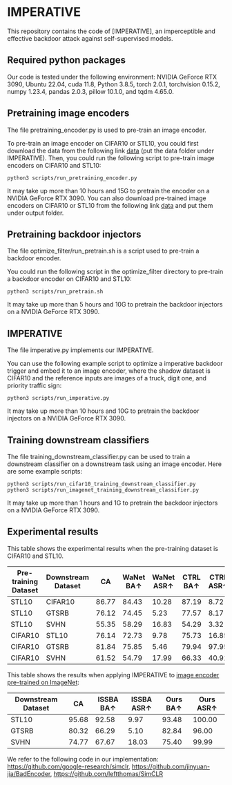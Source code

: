 # IMPERATIVE
This repository contains the code of [IMPERATIVE], an imperceptible and effective backdoor attack against self-supervised models.
<!-- Here is an overview of our IMPERATIVE:



<div align="center">
<img width="100%" alt="IMPERATIVE" src="imperative.png">
</div> -->


## Required python packages

Our code is tested under the following environment: NVIDIA GeForce RTX 3090, Ubuntu 22.04, cuda 11.8, Python 3.8.5, torch 2.0.1, torchvision 0.15.2, numpy 1.23.4, pandas 2.0.3, pillow 10.1.0, and tqdm 4.65.0.

## Pretraining image encoders

The file pretraining_encoder.py is used to pre-train an image encoder.

To pre-train an image encoder on CIFAR10 or STL10, you could first download the data from the following link [data](https://drive.google.com/drive/folders/1acJr1fP2paK6pNq2bL6lzPTccv6nSzX6?usp=sharing) (put the data folder under IMPERATIVE). Then, you could run the following script to pre-train image encoders on CIFAR10 and STL10:

```
python3 scripts/run_pretraining_encoder.py
```
It may take up more than 10 hours and 15G to pretrain the encoder on a NVIDIA GeForce RTX 3090. You can also download pre-trained image encoders on CIFAR10 or STL10 from the following link [data](https://drive.google.com/drive/folders/1acJr1fP2paK6pNq2bL6lzPTccv6nSzX6?usp=sharing) and put them under output folder.
## Pretraining backdoor injectors

The file optimize_filter/run_pretrain.sh is a script used to pre-train a backdoor encoder.

You could run the following script in the optimize_filter directory to pre-train a backdoor encoder on CIFAR10 and STL10:

```
python3 scripts/run_pretrain.sh
```
It may take up more than 5 hours and 10G to pretrain the backdoor injectors on a NVIDIA GeForce RTX 3090.
## IMPERATIVE

The file imperative.py implements our IMPERATIVE.

You can use the following example script to optimize a imperative backdoor trigger and embed it to an image encoder, where the shadow dataset is CIFAR10 and the reference inputs are images of a truck, digit one, and priority traffic sign:

```
python3 scripts/run_imperative.py
```
It may take up more than 10 hours and 10G to pretrain the backdoor injectors on a NVIDIA GeForce RTX 3090.
## Training downstream classifiers

The file training\_downstream\_classifier.py can be used to train a downstream classifier on a downstream task using an image encoder. Here are some example scripts:

```
python3 scripts/run_cifar10_training_downstream_classifier.py
python3 scripts/run_imagenet_training_downstream_classifier.py
```

It may take up more than 1 hours and 1G to pretrain the backdoor injectors on a NVIDIA GeForce RTX 3090.

## Experimental results


This table shows the experimental results when the pre-training dataset is CIFAR10 and STL10.

| Pre-training Dataset | Downstream Dataset | CA    | WaNet BA↑ | WaNet ASR↑ | CTRL BA↑ | CTRL ASR↑ | Ins-kelvin BA↑ | Ins-kelvin ASR↑ | Ins-xpro2 BA↑ | Ins-xpro2 ASR↑ | Ours BA↑ | Ours ASR↑ |
| -------------------- | ------------------ | ----- | --------- | ---------- | -------- | --------- | -------------- | --------------- | ------------- | -------------- | -------- | --------- |
| STL10                | CIFAR10            | 86.77 | 84.43     | 10.28      | 87.19    | 8.72      | 86.75          | 18.63           | 86.85         | 16.83          | 87.11    | **99.58** |
| STL10                    | GTSRB              | 76.12 | 74.45     | 5.23       | 77.57    | 8.17      | 76.49          | 72.95           | 76.71         | 14.02          | 75.82    | **97.97** |
| STL10                     | SVHN               | 55.35 | 58.29     | 16.83      | 54.29    | 3.32      | 56.67          | 38.03           | 58.42         | 18.68          | 58.62    | **99.76** |
| CIFAR10              | STL10              | 76.14 | 72.73     | 9.78       | 75.73    | 16.85     | 74.89          | 1.16            | 74.11         | 5.91           | 74.48    | **95.00** |
| CIFAR10                     | GTSRB              | 81.84 | 75.85     | 5.46       | 79.94    | 97.95     | 78.56          | 2.50            | 75.08         | 42.40          | 79.15    | **98.73** |
| CIFAR10                     | SVHN               | 61.52 | 54.79     | 17.99      | 66.33    | 40.91     | 68.49          | 22.13           | 68.95         | 30.91          | 63.67    | **98.79** |


This table shows the results when applying IMPERATIVE to [image encoder pre-trained on ImageNet](https://github.com/google-research/simclr):

| Downstream Dataset | CA    | ISSBA BA↑ | ISSBA ASR↑ | Ours BA↑ | Ours ASR↑ |
| ------------------ | ----- | --------- | ---------- | -------- | --------- |
| STL10              | 95.68 | 92.58     | 9.97       | 93.48    | 100.00    |
| GTSRB              | 80.32 | 66.29     | 5.10       | 82.84    | 96.00     |
| SVHN               | 74.77 | 67.67     | 18.03      | 75.40    | 99.99     |

We refer to the following code in our implementation:
https://github.com/google-research/simclr,
https://github.com/jinyuan-jia/BadEncoder,
https://github.com/leftthomas/SimCLR



